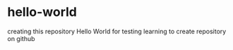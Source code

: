 # hello-world
creating this repository Hello World for testing 
learning to create repository on github
